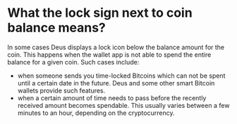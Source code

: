 # What the lock sign next to coin balance means?

In some cases Deus displays a lock icon below the balance amount for the coin. This happens when the wallet app is not able to spend the entire balance for a given coin.
Such cases include:

- when someone sends you time-locked Bitcoins which can not be spent until a certain date in the future. Deus and some other smart Bitcoin wallets provide such features.
- when a certain amount of time needs to pass before the recently received amount becomes spendable. This usually varies between a few minutes to an hour, depending on the cryptocurrency.
